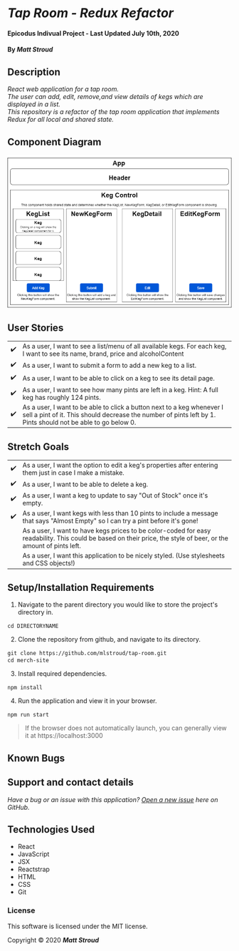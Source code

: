 # _Tap Room - Redux Refactor_

#### Epicodus Indivual Project - Last Updated July 10th, 2020

#### By _**Matt Stroud**_

## Description
_React web application for a tap room._  
_The user can add, edit, remove,and view details of kegs which are displayed in a list._  
_This repository is a refactor of the tap room application that implements Redux for all local and shared state._

## Component Diagram

![Component diagram for tap room application.](https://raw.githubusercontent.com/mlstroud/tap-room/master/diagram.drawio.png)

## User Stories
|  |  |
|--|--|
| :heavy_check_mark: | As a user, I want to see a list/menu of all available kegs. For each keg, I want to see its name, brand, price and alcoholContent |
| :heavy_check_mark: |As a user, I want to submit a form to add a new keg to a list. |
| :heavy_check_mark: |As a user, I want to be able to click on a keg to see its detail page. |
| :heavy_check_mark: |As a user, I want to see how many pints are left in a keg. Hint: A full keg has roughly 124 pints. |
| :heavy_check_mark: |As a user, I want to be able to click a button next to a keg whenever I sell a pint of it. This should decrease the number of pints left by 1. Pints should not be able to go below 0. |

## Stretch Goals
|  |  |
|--|--|
| :heavy_check_mark: |As a user, I want the option to edit a keg's properties after entering them just in case I make a mistake. |
| :heavy_check_mark: |As a user, I want to be able to delete a keg. |
| :heavy_check_mark: | As a user, I want a keg to update to say "Out of Stock" once it's empty. |
| :heavy_check_mark: | As a user, I want kegs with less than 10 pints to include a message that says "Almost Empty" so I can try a pint before it's gone! |
| |As a user, I want to have kegs prices to be color-coded for easy readability. This could be based on their price, the style of beer, or the amount of pints left. |
| |As a user, I want this application to be nicely styled. (Use stylesheets and CSS objects!) |


## Setup/Installation Requirements

1. Navigate to the parent directory you would like to store the project's directory in.
```
cd DIRECTORYNAME
```
2. Clone the repository from github, and navigate to its directory.
```
git clone https://github.com/mlstroud/tap-room.git
cd merch-site
```
3. Install required dependencies.
```
npm install
```
4. Run the application and view it in your browser.
```
npm run start
```
> If the browser does not automatically launch, you can generally view it at https://localhost:3000

## Known Bugs
 
## Support and contact details

_Have a bug or an issue with this application? [Open a new issue](https://github.com/mlstroud/tap-room/issues) here on GitHub._

## Technologies Used

* React
* JavaScript
* JSX
* Reactstrap
* HTML
* CSS
* Git

### License

This software is licensed under the MIT license.

Copyright © 2020 **_Matt Stroud_**